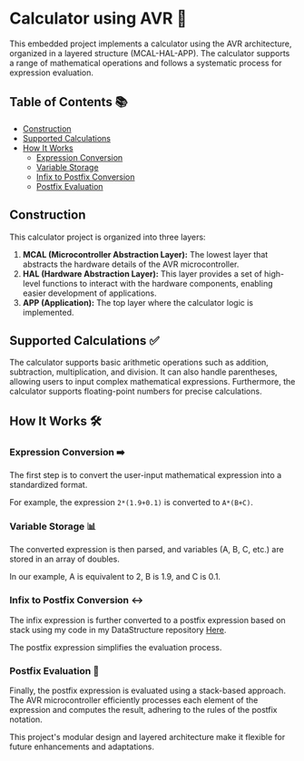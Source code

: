 # Calculator using AVR 🧮

This embedded project implements a calculator using the AVR architecture, organized in a layered structure (MCAL-HAL-APP). The calculator supports a range of mathematical operations and follows a systematic process for expression evaluation.

## Table of Contents 📚

- [Construction](#construction-)
- [Supported Calculations](#supported-calculations-)
- [How It Works](#how-it-works-)
  - [Expression Conversion](#expression-conversion-)
  - [Variable Storage](#variable-storage-)
  - [Infix to Postfix Conversion](#infix-to-postfix-conversion-)
  - [Postfix Evaluation](#postfix-evaluation-)

## Construction

This calculator project is organized into three layers:

1. **MCAL (Microcontroller Abstraction Layer):** The lowest layer that abstracts the hardware details of the AVR microcontroller.
2. **HAL (Hardware Abstraction Layer):** This layer provides a set of high-level functions to interact with the hardware components, enabling easier development of applications.
3. **APP (Application):** The top layer where the calculator logic is implemented.

## Supported Calculations ✅

The calculator supports basic arithmetic operations such as addition, subtraction, multiplication, and division. It can also handle parentheses, allowing users to input complex mathematical expressions. Furthermore, the calculator supports floating-point numbers for precise calculations.

## How It Works 🛠️

### Expression Conversion ➡️

The first step is to convert the user-input mathematical expression into a standardized format.

For example, the expression `2*(1.9+0.1)` is converted to `A*(B+C)`.

### Variable Storage 📊

The converted expression is then parsed, and variables (A, B, C, etc.) are stored in an array of doubles.

In our example, A is equivalent to 2, B is 1.9, and C is 0.1.

### Infix to Postfix Conversion ↔️

The infix expression is further converted to a postfix expression based on stack using my code in my DataStructure repository [Here](https://github.com/hamed2634/Data_Structure/tree/master/infix%20to%20postfix%20using%20stack). 

The postfix expression simplifies the evaluation process.

### Postfix Evaluation 🔄

Finally, the postfix expression is evaluated using a stack-based approach. The AVR microcontroller efficiently processes each element of the expression and computes the result, adhering to the rules of the postfix notation.

This project's modular design and layered architecture make it flexible for future enhancements and adaptations.
